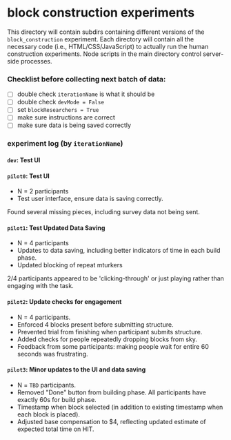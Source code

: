 # block construction experiments

This directory will contain subdirs containing different versions of the `block_construction` experiment. Each directory will contain all the necessary code (i.e., HTML/CSS/JavaScript) to actually run the human construction experiments. Node scripts in the main directory control server-side processes.

### Checklist before collecting next batch of data: 
- [ ]  double check `iterationName` is what it should be
- [ ] double check `devMode = False`
- [ ] set `blockResearchers = True`
- [ ] make sure instructions are correct
- [ ] make sure data is being saved correctly

### experiment log (by `iterationName`)

#### `dev`: Test UI

#### `pilot0`: Test UI

- N = 2 participants
- Test user interface, ensure data is saving correctly.

Found several missing pieces, including survey data not being sent.

#### `pilot1`: Test Updated Data Saving

- N = 4 participants
- Updates to data saving, including better indicators of time in each build phase.
- Updated blocking of repeat mturkers

2/4 participants appeared to be 'clicking-through' or just playing rather than engaging with the task.

#### `pilot2`: Update checks for engagement

- N = 4 participants.
- Enforced 4 blocks present before submitting structure.
- Prevented trial from finishing when participant submits structure. 
- Added checks for people repeatedly dropping blocks from sky.
- Feedback from some participants: making people wait for entire 60 seconds was frustrating. 

#### `pilot3`: Minor updates to the UI and data saving
- N = `TBD` participants.
- Removed "Done" button from building phase. All participants have exactly 60s for build phase.
- Timestamp when block selected (in addition to existing timestamp when each block is placed).
- Adjusted base compensation to $4, reflecting updated estimate of expected total time on HIT.


